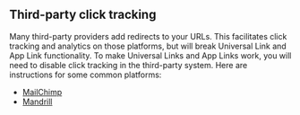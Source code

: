 ## Third-party click tracking

Many third-party providers add redirects to your URLs. This facilitates click tracking and analytics on those platforms, but will break Universal Link and App Link functionality. To make Universal Links and App Links work, you will need to disable click tracking in the third-party system. Here are instructions for some common platforms:

- [MailChimp](http://kb.mailchimp.com/reports/enable-and-view-click-tracking#Turn-Click-Tracking-On-or-Off)
- [Mandrill](https://mandrill.zendesk.com/hc/en-us/articles/205582927-Can-I-disable-click-tracking-on-selected-links-in-my-email)